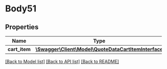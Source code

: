 # Body51

## Properties
Name | Type | Description | Notes
------------ | ------------- | ------------- | -------------
**cart_item** | [**\Swagger\Client\Model\QuoteDataCartItemInterface**](QuoteDataCartItemInterface.md) |  | 

[[Back to Model list]](../README.md#documentation-for-models) [[Back to API list]](../README.md#documentation-for-api-endpoints) [[Back to README]](../README.md)


